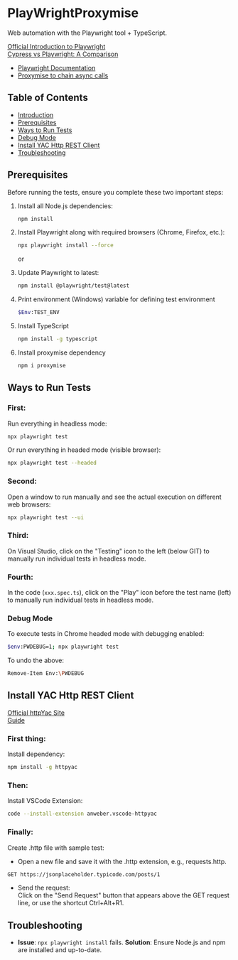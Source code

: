 # PlayWrightProxymise
Web automation with the Playwright tool + TypeScript.

[Official Introduction to Playwright](https://playwright.dev/docs/intro)  
[Cypress vs Playwright: A Comparison](https://apiumhub.com/es/tech-blog-barcelona/playwright-vs-cypress-el-rey-ha-muerto-viva-el-rey/)  
- [Playwright Documentation](https://playwright.dev/docs/intro)
- [Proxymise to chain async calls](https://dev.to/10-minutes-qa-story/fluent-api-pattern-implementation-with-playwright-and-javascripttypescript-2lk1)

## Table of Contents
- [Introduction](#playwrightproxymise)
- [Prerequisites](#prerequisites)
- [Ways to Run Tests](#ways-to-run-tests)
- [Debug Mode](#debug-mode)
- [Install YAC Http REST Client](#install-yac-http-rest-client)
- [Troubleshooting](#troubleshooting)

## Prerequisites
Before running the tests, ensure you complete these two important steps:

1. Install all Node.js dependencies:  
   ```bash
   npm install
   ```

2. Install Playwright along with required browsers (Chrome, Firefox, etc.):  
   ```bash
   npx playwright install --force
   ```

   or

2. Update Playwright to latest:  
   ```bash
   npm install @playwright/test@latest
   ```

3. Print environment (Windows) variable for defining test environment
   ```bash
   $Env:TEST_ENV
   ```   

4. Install TypeScript
   ```bash
   npm install -g typescript
   ```  

5. Install proxymise dependency
   ```bash
   npm i proxymise
   ```   
   
## Ways to Run Tests

### First: 
Run everything in headless mode:  
```bash
npx playwright test
```

Or run everything in headed mode (visible browser):  
```bash
npx playwright test --headed
```

### Second: 
Open a window to run manually and see the actual execution on different web browsers:  
```bash
npx playwright test --ui
```

### Third:
On Visual Studio, click on the "Testing" icon to the left (below GIT) to manually run individual tests in headless mode.

### Fourth:
In the code (`xxx.spec.ts`), click on the "Play" icon before the test name (left) to manually run individual tests in headless mode.

### Debug Mode
To execute tests in Chrome headed mode with debugging enabled:  
```bash
$env:PWDEBUG=1; npx playwright test
```

To undo the above:  
```bash
Remove-Item Env:\PWDEBUG
```

## Install YAC Http REST Client
[Official httpYac Site](https://httpyac.github.io/)  
[Guide](https://httpyac.github.io/guide/)  

### First thing:
Install dependency:  
```bash
npm install -g httpyac
```

### Then:
Install VSCode Extension:  
```bash
code --install-extension anweber.vscode-httpyac
```

### Finally:
Create .http file with sample test:  
- Open a new file and save it with the .http extension, e.g., requests.http.  
```bash
GET https://jsonplaceholder.typicode.com/posts/1
```
  
- Send the request:  
Click on the "Send Request" button that appears above the GET request line, or use the shortcut Ctrl+Alt+R1.  

## Troubleshooting
- **Issue**: `npx playwright install` fails.
  **Solution**: Ensure Node.js and npm are installed and up-to-date.

